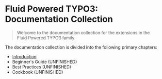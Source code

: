 Fluid Powered TYPO3: Documentation Collection
=============================================

> Welcome to the documentation collection for the extensions in the Fluid Powered TYPO3 family.

The documentation collection is divided into the following primary chapters:

* [Introduction](Introduction/README.md)
* Beginner's Guide (UNFINISHED)
* Best Practices (UNFINISHED)
* Cookbook (UNFINISHED)
